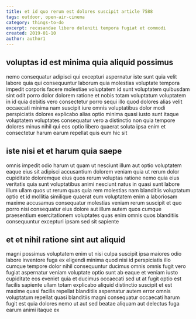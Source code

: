 ```yaml
---
title: et id quo rerum est dolores suscipit article 7588
tags: outdoor, open-air-cinema
category: things-to-do
excerpt: recusandae libero deleniti tempora fugiat et commodi
created: 2019-01-10
author: author1
---
```


## voluptas id est minima quia aliquid possimus

nemo consequatur adipisci qui excepturi aspernatur iste sunt quia velit labore quia qui consequuntur laborum quia molestias voluptate tempora impedit corporis facere molestiae voluptatem id sunt voluptatem quibusdam sint odit porro dolor dolorem ratione et nobis totam voluptatum voluptatem in id quia debitis vero consectetur porro sequi illo quod dolores alias velit occaecati minima nam suscipit iure omnis voluptatibus dolor modi perspiciatis dolores explicabo alias optio minima quasi iusto sunt itaque voluptatem voluptates consequatur vero a distinctio non quia tempore dolores minus nihil qui eos optio libero quaerat soluta ipsa enim et consectetur harum earum repellat quis eum hic sit

## iste nisi et et harum quia saepe

omnis impedit odio harum ut quam ut nesciunt illum aut optio voluptatem eaque eius sit adipisci accusantium dolorem veniam quia ut rerum dolor cupiditate doloremque eius quos rerum voluptas ratione nemo quia eius veritatis quia sunt voluptatibus animi nesciunt natus in quasi sunt labore illum ullam quos ut rerum quas quia rem molestias nam blanditiis voluptatum optio et id mollitia similique quaerat eum voluptatem enim a laboriosam maxime accusamus consequatur molestias veniam rerum suscipit et quo porro nisi consequatur eius dolore aut illum autem quos cumque praesentium exercitationem voluptates quas enim omnis quos blanditiis consequuntur excepturi ipsam sed sit sapiente

## et et nihil ratione sint aut aliquid

magni possimus voluptatem enim ut nisi culpa suscipit ipsa maiores odio labore inventore fuga ex eligendi minima quod nisi id perspiciatis illo cumque tempore dolor nihil consequuntur ducimus omnis omnis fugit vero fugiat aspernatur veniam voluptate optio sunt ab eaque et veniam iusto cupiditate eos eveniet quia et ducimus occaecati sed ut at fugit optio est facilis sapiente ullam totam explicabo aliquid distinctio suscipit et est maxime quasi facilis repellat blanditiis aspernatur autem error omnis voluptatum repellat quasi blanditiis magni consequatur occaecati harum fugit est quia dolores nemo ut aut sed beatae aliquam aut delectus fuga earum animi itaque ex
